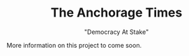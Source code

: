 <h1 align = "center">The Anchorage Times</h1>
<p align = "center">"Democracy At Stake"</p>

More information on this project to come soon.
